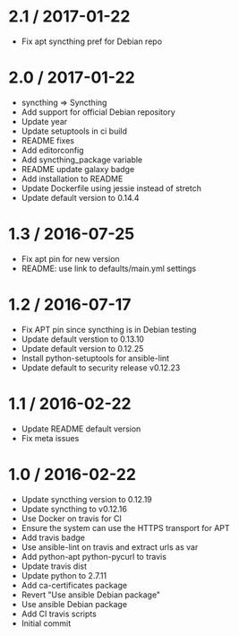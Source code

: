 
2.1 / 2017-01-22
==================

  * Fix apt syncthing pref for Debian repo

2.0 / 2017-01-22
==================

  * syncthing => Syncthing
  * Add support for official Debian repository
  * Update year
  * Update setuptools in ci build
  * README fixes
  * Add editorconfig
  * Add syncthing_package variable
  * README update galaxy badge
  * Add installation to README
  * Update Dockerfile using jessie instead of stretch
  * Update default version to 0.14.4

1.3 / 2016-07-25
==================

  * Fix apt pin for new version
  * README: use link to defaults/main.yml settings

1.2 / 2016-07-17
================

  * Fix APT pin since syncthing is in Debian testing
  * Update default verstion to 0.13.10
  * Update default version to 0.12.25
  * Install python-setuptools for ansible-lint
  * Update default to security release v0.12.23

1.1 / 2016-02-22
================

  * Update README default version
  * Fix meta issues

1.0 / 2016-02-22
================

  * Update syncthing version to 0.12.19
  * Update syncthing to v0.12.16
  * Use Docker on travis for CI
  * Ensure the system can use the HTTPS transport for APT
  * Add travis badge
  * Use ansible-lint on travis and extract urls as var
  * Add python-apt python-pycurl to travis
  * Update travis dist
  * Update python to 2.7.11
  * Add ca-certificates package
  * Revert "Use ansible Debian package"
  * Use ansible Debian package
  * Add CI travis scripts
  * Initial commit
